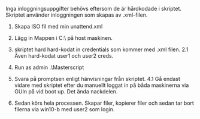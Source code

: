 Inga inloggningsuppgifter behövs eftersom de är hårdkodade i skriptet. Skriptet använder inloggningen som skapas av .xml-filen.

1. Skapa ISO fil med min unattend.xml

2. Lägg in Mappen i C:\ på host maskinen.

2. skriptet hard hard-kodat in credentials som kommer med .xml filen.
	2.1 Även hard-kodat user1 och user2 creds. 

3. Run as admin .\Masterscript

4. Svara på promptsen enligt hänvisningar från skriptet.
	4.1 Gå endast vidare med skriptet efter du manuellt loggat in på båda maskinerna via GUIn på vid boot up. Det ända nackdelen.

5. Sedan körs hela processen. Skapar filer, kopierer filer och sedan tar bort filerna via win10-b med user2 som login.